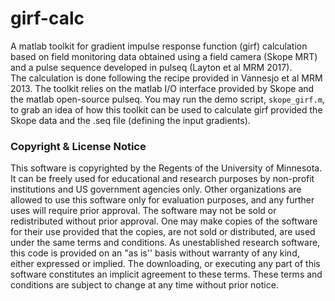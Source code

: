# girf-calc
A matlab toolkit for gradient impulse response function (girf) calculation based on field monitoring data obtained using a field camera (Skope MRT) and a pulse sequence developed in pulseq (Layton et al MRM 2017).  
The calculation is done following the recipe provided in Vannesjo et al MRM 2013. The toolkit relies on the matlab I/O interface provided by Skope and the matlab open-source pulseq. 
You may run the demo script, `skope_girf.m`, to grab an idea of how this toolkit can be used to calculate girf provided the Skope data and the .seq file (defining the input gradients). 

### Copyright & License Notice
This software is copyrighted by the Regents of the University of Minnesota. It can be freely used for educational and research purposes by non-profit institutions and US government agencies only. 
Other organizations are allowed to use this software only for evaluation purposes, and any further uses will require prior approval. The software may not be sold or redistributed without prior approval. 
One may make copies of the software for their use provided that the copies, are not sold or distributed, are used under the same terms and conditions. 
As unestablished research software, this code is provided on an "as is'' basis without warranty of any kind, either expressed or implied. 
The downloading, or executing any part of this software constitutes an implicit agreement to these terms. These terms and conditions are subject to change at any time without prior notice.

